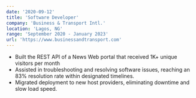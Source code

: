 ```yaml
---
date: '2020-09-12'
title: 'Software Developer'
company: 'Business & Transport Intl.'
location: 'Lagos, NG'
range: 'September 2020 - January 2023'
url: 'https://www.businessandtransport.com'
---
```


- Built the REST API of a News Web portal that received 1K+ unique visitors per month
- Assisted in troubleshooting and resolving software issues, reaching an 83% resolution rate within designated timelines.
- Migrated deployment to new host providers, eliminating downtime and slow load speed.
